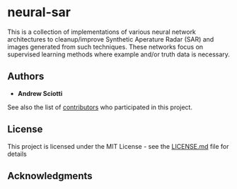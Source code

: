 # neural-sar

This is a collection of implementations of various neural network architectures to cleanup/improve Synthetic Aperature Radar (SAR) and images generated from such techniques. These networks focus on supervised learning methods where example and/or truth data is necessary.


## Authors

* **Andrew Sciotti**

See also the list of [contributors](https://github.com/your/project/contributors) who participated in this project.

## License

This project is licensed under the MIT License - see the [LICENSE.md](LICENSE.md) file for details

## Acknowledgments

